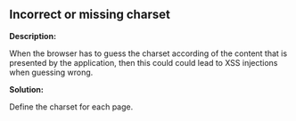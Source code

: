 
Incorrect or missing charset 
-------

**Description:**

When the browser has to guess the charset according of the content that is presented by the application, then this could could lead to XSS injections when guessing wrong.



**Solution:**

Define the charset for each page.

	